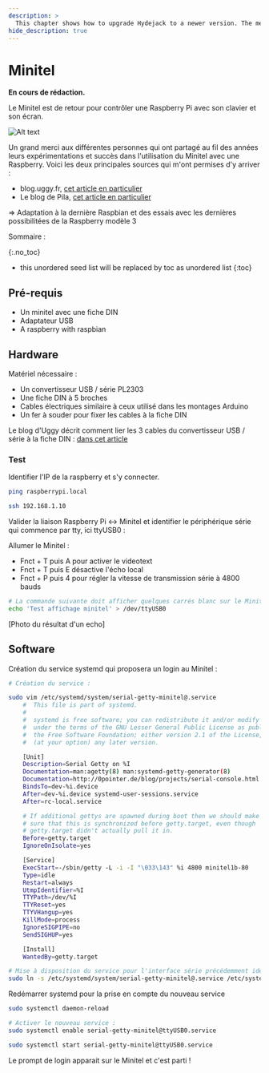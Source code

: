 ```yaml
---
description: >
  This chapter shows how to upgrade Hydejack to a newer version. The method depends on how you've installed Hydejack.
hide_description: true
---
```


# Minitel

**En cours de rédaction.**

Le Minitel est de retour pour contrôler une Raspberry Pi avec son clavier et son écran.

![Alt text](/assets/img/Minitel_Side.jpg)

Un grand merci aux différentes personnes qui ont partagé au fil des années leurs expérimentations et succès dans l'utilisation du Minitel avec une Raspberry. Voici les deux principales sources qui m'ont permises d'y arriver :

- blog.uggy.fr, [cet article en particulier](http://blog.uggy.org/?post/2015/02/22/Minitel-et-Raspberry)
- Le blog de Pila, [cet article en particulier](http://pila.fr/wordpress/?p=425)

=> Adaptation à la dernière Raspbian et des essais avec les dernières possibilitées de la Raspberry modèle 3

Sommaire :

{:.no_toc}
* this unordered seed list will be replaced by toc as unordered list
{:toc}

## Pré-requis

- Un minitel avec une fiche DIN
- Adaptateur USB
- A raspberry with raspbian

## Hardware

Matériel nécessaire :

- Un convertisseur USB / série PL2303
- Une fiche DIN à 5 broches
- Cables électriques similaire à ceux utilisé dans les montages Arduino
- Un fer à souder pour fixer les cables à la fiche DIN

Le blog d'Uggy décrit comment lier les 3 cables du convertisseur USB / série à la fiche DIN : [dans cet article](http://blog.uggy.org/?post/2015/02/22/Minitel-et-Raspberry)

### Test

Identifier l'IP de la raspberry et s'y connecter.

``` bash
ping raspberrypi.local

ssh 192.168.1.10
```

Valider la liaison Raspberry Pi <-> Minitel et identifier le périphérique série qui commence par tty, ici ttyUSB0 :

Allumer le Minitel :

- Fnct + T puis A pour activer le videotext
- Fnct + T puis E désactive l'écho local
- Fnct + P puis 4 pour régler la vitesse de transmission série à 4800 bauds

``` bash
# La commande suivante doit afficher quelques carrés blanc sur le Minitel
echo 'Test affichage minitel' > /dev/ttyUSB0
```

[Photo du résultat d'un echo]

## Software

Création du service systemd qui proposera un login au Minitel :

``` bash
# Création du service :

sudo vim /etc/systemd/system/serial-getty-minitel@.service
    #  This file is part of systemd.
    #
    #  systemd is free software; you can redistribute it and/or modify it
    #  under the terms of the GNU Lesser General Public License as published by
    #  the Free Software Foundation; either version 2.1 of the License, or
    #  (at your option) any later version.

    [Unit]
    Description=Serial Getty on %I
    Documentation=man:agetty(8) man:systemd-getty-generator(8)
    Documentation=http://0pointer.de/blog/projects/serial-console.html
    BindsTo=dev-%i.device
    After=dev-%i.device systemd-user-sessions.service
    After=rc-local.service

    # If additional gettys are spawned during boot then we should make
    # sure that this is synchronized before getty.target, even though
    # getty.target didn't actually pull it in.
    Before=getty.target
    IgnoreOnIsolate=yes

    [Service]
    ExecStart=-/sbin/getty -L -i -I "\033\143" %i 4800 minitel1b-80
    Type=idle
    Restart=always
    UtmpIdentifier=%I
    TTYPath=/dev/%I
    TTYReset=yes
    TTYVHangup=yes
    KillMode=process
    IgnoreSIGPIPE=no
    SendSIGHUP=yes

    [Install]
    WantedBy=getty.target

# Mise à disposition du service pour l'interface série précédemment identifiée :
sudo ln -s /etc/systemd/system/serial-getty-minitel@.service /etc/systemd/system/getty.target.wants/serial-getty-minitel@ttyUSB0.service
```

Redémarrer systemd pour la prise en compte du nouveau service 
``` bash
sudo systemctl daemon-reload

# Activer le nouveau service :
sudo systemctl enable serial-getty-minitel@ttyUSB0.service

sudo systemctl start serial-getty-minitel@ttyUSB0.service
```

Le prompt de login apparait sur le Minitel et c'est parti !

